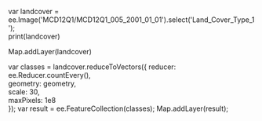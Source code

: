 var landcover = ee.Image('MCD12Q1/MCD12Q1_005_2001_01_01').select('Land_Cover_Type_1');   
print(landcover)

  

Map.addLayer(landcover) 



var classes = landcover.reduceToVectors({ 
  reducer: ee.Reducer.countEvery(),   
  geometry: geometry,   
  scale: 30,  
  maxPixels: 1e8    
}); 
var result = ee.FeatureCollection(classes); 
Map.addLayer(result);

